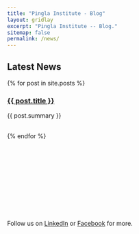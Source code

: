 ```yaml
---
title: "Pingla Institute - Blog"
layout: gridlay
excerpt: "Pingla Institute -- Blog."
sitemap: false
permalink: /news/
---
```


## Latest News

{% for post in site.posts %}
  <h3><a href="{{ post.url }}">{{ post.title }}</a></h3>
  <p>{{ post.summary }}</p>
  <br/>
{% endfor %}

<br/>
<br/>
<br/>
<br/>
<br/>
<br/>
<br/>
<br/>
<br/>
<br/>
<br/>
<br/>
Follow us on <a href='https://www.linkedin.com/company/pinglainstitute/'>LinkedIn</a> or <a href='https://www.facebook.com/pinglainstitute'>Facebook</a> for more.
<br/>
<br/>
<br/>

